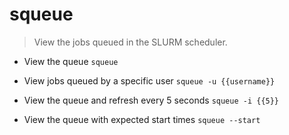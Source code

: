 # squeue
> View the jobs queued in the SLURM scheduler.

- View the queue
`squeue`

- View jobs queued by a specific user
`squeue -u {{username}}`

- View the queue and refresh every 5 seconds
`squeue -i {{5}}`

- View the queue with expected start times
`squeue --start`
